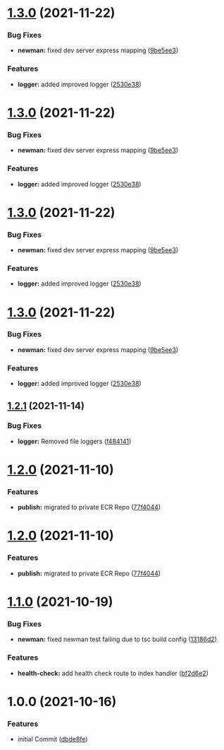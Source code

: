 # [1.3.0](https://github.com/phenixcoder/lambda-container-service/compare/v1.2.1...v1.3.0) (2021-11-22)


### Bug Fixes

* **newman:** fixed dev server express mapping ([9be5ee3](https://github.com/phenixcoder/lambda-container-service/commit/9be5ee3804eeec84316f36011d3c39e611d9e07c))


### Features

* **logger:** added improved logger ([2530e38](https://github.com/phenixcoder/lambda-container-service/commit/2530e3832e5ad53bf0b7e76bb26d6c574720f8a1))

# [1.3.0](https://github.com/phenixcoder/lambda-container-service/compare/v1.2.1...v1.3.0) (2021-11-22)


### Bug Fixes

* **newman:** fixed dev server express mapping ([9be5ee3](https://github.com/phenixcoder/lambda-container-service/commit/9be5ee3804eeec84316f36011d3c39e611d9e07c))


### Features

* **logger:** added improved logger ([2530e38](https://github.com/phenixcoder/lambda-container-service/commit/2530e3832e5ad53bf0b7e76bb26d6c574720f8a1))

# [1.3.0](https://github.com/phenixcoder/lambda-container-service/compare/v1.2.1...v1.3.0) (2021-11-22)


### Bug Fixes

* **newman:** fixed dev server express mapping ([9be5ee3](https://github.com/phenixcoder/lambda-container-service/commit/9be5ee3804eeec84316f36011d3c39e611d9e07c))


### Features

* **logger:** added improved logger ([2530e38](https://github.com/phenixcoder/lambda-container-service/commit/2530e3832e5ad53bf0b7e76bb26d6c574720f8a1))

# [1.3.0](https://github.com/phenixcoder/lambda-container-service/compare/v1.2.1...v1.3.0) (2021-11-22)


### Bug Fixes

* **newman:** fixed dev server express mapping ([9be5ee3](https://github.com/phenixcoder/lambda-container-service/commit/9be5ee3804eeec84316f36011d3c39e611d9e07c))


### Features

* **logger:** added improved logger ([2530e38](https://github.com/phenixcoder/lambda-container-service/commit/2530e3832e5ad53bf0b7e76bb26d6c574720f8a1))

## [1.2.1](https://github.com/phenixcoder/lambda-container-service/compare/v1.2.0...v1.2.1) (2021-11-14)


### Bug Fixes

* **logger:** Removed file loggers ([f484141](https://github.com/phenixcoder/lambda-container-service/commit/f4841410d0c8f5e7aca3a9082809135f795f4e0e))

# [1.2.0](https://github.com/phenixcoder/lambda-container-service/compare/v1.1.0...v1.2.0) (2021-11-10)


### Features

* **publish:** migrated to private ECR Repo ([77f4044](https://github.com/phenixcoder/lambda-container-service/commit/77f4044949dbdd375d4f51dd15bf0ab20f334fd1))

# [1.2.0](https://github.com/phenixcoder/lambda-container-service/compare/v1.1.0...v1.2.0) (2021-11-10)


### Features

* **publish:** migrated to private ECR Repo ([77f4044](https://github.com/phenixcoder/lambda-container-service/commit/77f4044949dbdd375d4f51dd15bf0ab20f334fd1))

# [1.1.0](https://github.com/phenixcoder/lambda-container-service/compare/v1.0.0...v1.1.0) (2021-10-19)


### Bug Fixes

* **newman:** fixed newman test failing due to tsc build config ([13186d2](https://github.com/phenixcoder/lambda-container-service/commit/13186d28968ef5cb7240e52cff4c5ea99dc8ce91))


### Features

* **health-check:** add health check route to index handler ([bf2d6e2](https://github.com/phenixcoder/lambda-container-service/commit/bf2d6e2a81f0d3e82972d87aae6d613cb8be016e))

# 1.0.0 (2021-10-16)


### Features

* initial Commit ([dbde8fe](https://github.com/phenixcoder/lambda-container-service/commit/dbde8fefc96567b482a61682474a9a65679a74f0))
